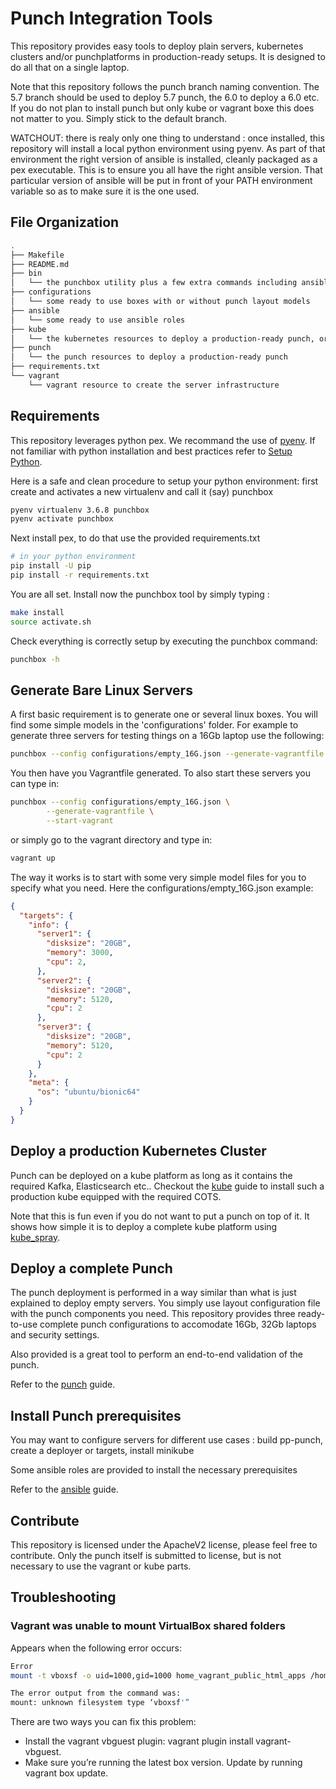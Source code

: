 # Punch Integration Tools

This repository provides easy tools to deploy plain servers, kubernetes clusters and/or
punchplatforms in production-ready setups. It is designed to do all that on a single laptop.

Note that this repository follows the punch branch naming convention. The 5.7 branch should be used to deploy 5.7 punch, the 6.0 to deploy a 6.0 etc. If you do not plan to install punch but only kube or vagrant boxe this does not matter to you. Simply stick to the
default branch. 

WATCHOUT: there is realy only one thing to understand : once installed, this repository will install a local python environment
using pyenv. As part of that environment the right version of ansible is installed, cleanly packaged as a pex executable.
This is to ensure you all have the right ansible version. That particular version of ansible will be put in front of your 
PATH environment variable so as to make sure it is the one used. 

## File Organization

```sh
.
├── Makefile
├── README.md
├── bin
│   └── the punchbox utility plus a few extra commands including ansible
├── configurations
│   └── some ready to use boxes with or without punch layout models
├── ansible
│   └── some ready to use ansible roles
├── kube
│   └── the kubernetes resources to deploy a production-ready punch, or simply play with kube.
├── punch
│   └── the punch resources to deploy a production-ready punch
├── requirements.txt
└── vagrant
    └── vagrant resource to create the server infrastructure
```

## Requirements 

This repository leverages python pex. We recommand the use of [pyenv](https://github.com/pyenv/pyenv). 
If not familiar with python installation and best practices refer to 
[Setup Python](https://gitlab.thalesdigital.io/punch/product/pp-punch/-/blob/6.x/pp-documentation/docs/Contribution_Guide/Setup_Python.md). 

Here is a safe and clean procedure to setup your python environment: first 
create and activates a new virtualenv and call it (say) punchbox
```sh
pyenv virtualenv 3.6.8 punchbox
pyenv activate punchbox
```

Next install pex, to do that use the provided requirements.txt

```sh
# in your python environment
pip install -U pip
pip install -r requirements.txt
```

You are all set. Install now the punchbox tool by simply typing :

```sh
make install
source activate.sh
```

Check everything is correctly setup by executing the punchbox command:
```sh
punchbox -h
```

## Generate Bare Linux Servers

A first basic requirement is to generate one or several linux boxes. You will find some
simple models in the 'configurations' folder. For example to generate 
three servers for testing things on a 16Gb laptop use the following:

```sh
punchbox --config configurations/empty_16G.json --generate-vagrantfile
```

You then have you Vagrantfile generated. To also start these servers you can type in:

```sh
punchbox --config configurations/empty_16G.json \
        --generate-vagrantfile \
        --start-vagrant
```

or simply go to the vagrant directory and type in:

```sh
vagrant up
```

The way it works is to start with some very simple model files for you to specify what you need. 
Here the configurations/empty_16G.json example:

```json
{
  "targets": {
    "info": {
      "server1": {
        "disksize": "20GB",
        "memory": 3000,
        "cpu": 2,
      },
      "server2": {
        "disksize": "20GB",
        "memory": 5120,
        "cpu": 2
      },
      "server3": {
        "disksize": "20GB",
        "memory": 5120,
        "cpu": 2
      }
    },
    "meta": {
      "os": "ubuntu/bionic64"
    }
  }
}
```

## Deploy a production Kubernetes Cluster

Punch can be deployed on a kube platform as long as it contains the required Kafka, Elasticsearch etc.. 
Checkout the [kube](./kube/README.md) guide to install such a production kube equipped with the required COTS.

Note that this is fun even if you do not want to put a punch on top of it. It shows how simple it is to
deploy a complete kube platform using [kube_spray](https://github.com/kubernetes-sigs/kubespray).

## Deploy a complete Punch

The punch deployment is performed in a way similar than what is just explained to deploy empty servers.
You simply use layout configuration file with the punch components you need. This repository provides
three ready-to-use complete punch configurations to accomodate 16Gb, 32Gb laptops and security settings. 

Also provided is a great tool to perform an end-to-end validation of the punch. 

Refer to the [punch](./punch/README.md) guide.  

## Install Punch prerequisites

You may want to configure servers for different use cases : build pp-punch, create a deployer or targets, install minikube  

Some ansible roles are provided to install the necessary prerequisites 

Refer to the [ansible](./ansible/README.md) guide.  


## Contribute

This repository is licensed under the ApacheV2 license, please feel free to contribute. 
Only the punch itself is submitted to license, but is not necessary to use the vagrant or kube 
parts.

## Troubleshooting

### Vagrant was unable to mount VirtualBox shared folders

Appears when the following error occurs:

```sh
Error
mount -t vboxsf -o uid=1000,gid=1000 home_vagrant_public_html_apps /home/vagrant/public_html/apps

The error output from the command was:
mount: unknown filesystem type ‘vboxsf'”
```

There are two ways you can fix this problem:

* Install the vagrant vbguest plugin: vagrant plugin install vagrant-vbguest.
* Make sure you’re running the latest box version. Update by running vagrant box update.
